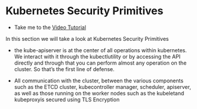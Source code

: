# Kubernetes Security Primitives

- Take me to the [Video Tutorial](https://kodekloud.com/topic/kubernetes-security-primitives-2/)

In this section we will take a look at Kubernetes Security Primitives

  - the kube-apiserver is at the center of all operations within kubernetes. We interact with it through the kubectlutility or by accessing the API directly and through that you can perform almost any operation on the cluster. So that’s the first line of defense.

  - All communication with the cluster, between the various components such as the ETCD cluster, kubecontroller manager, scheduler, apiserver, as well as those running on the worker nodes such as the kubeletand kubeproxyis secured using  TLS Encryption
